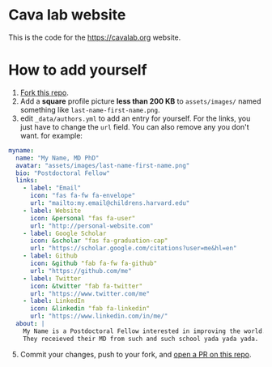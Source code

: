 # Cava lab website

This is the code for the https://cavalab.org website. 

# How to add yourself

1. [Fork this repo](https://github.com/cavalab/cavalab.github.io/fork).
2. Add a **square** profile picture **less than 200 KB** to `assets/images/` named something like `last-name-first-name.png`.
3. edit `_data/authors.yml` to add an entry for yourself. 
For the links, you just have to change the `url` field. 
You can also remove any you don't want.  for example:

```yaml
myname:
  name: "My Name, MD PhD"
  avatar: "assets/images/last-name-first-name.png"
  bio: "Postdoctoral Fellow"
  links:
    - label: "Email"
      icon: "fas fa-fw fa-envelope"
      url: "mailto:my.email@childrens.harvard.edu"
    - label: Website
      icon: &personal "fas fa-user"
      url: "http://personal-website.com"
    - label: Google Scholar
      icon: &scholar "fas fa-graduation-cap"
      url: "https://scholar.google.com/citations?user=me&hl=en"
    - label: Github
      icon: &github "fab fa-fw fa-github"
      url: "https://github.com/me"
    - label: Twitter
      icon: &twitter "fab fa-twitter"
      url: "https://www.twitter.com/me"
    - label: LinkedIn
      icon: &linkedin "fab fa-linkedin" 
      url: "https://www.linkedin.com/in/me/"
  about: |
    My Name is a Postdoctoral Fellow interested in improving the world.
    They receieved their MD from such and such school yada yada yada. 
```


5. Commit your changes, push to your fork, and [open a PR on this repo](https://github.com/cavalab/cavalab.github.io/compare).
